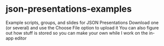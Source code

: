 # json-presentations-examples
Example scripts, groups, and slides for JSON Presentations
Download one (or several) and use the Choose File option to upload it
You can also figure out how stuff is stored so you can make your own while I work on the in-app editor
